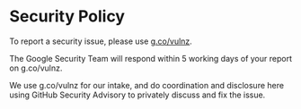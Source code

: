 # Security Policy

To report a security issue, please use [g.co/vulnz](https://g.co/vulnz).

The Google Security Team will respond within 5 working days of your report on
g.co/vulnz.

We use g.co/vulnz for our intake, and do coordination and disclosure here using
GitHub Security Advisory to privately discuss and fix the issue.

